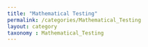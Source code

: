 ```yaml
---
title: "Mathematical Testing"
permalink: /categories/Mathematical_Testing
layout: category
taxonomy : Mathematical_Testing
---
```


